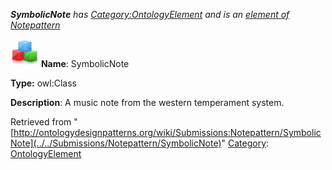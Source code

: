 ___SymbolicNote__ has [Category:OntologyElement](../../Category/OntologyElement "Category:OntologyElement") and is an [element of](../../Property/ElementOf "Property:ElementOf") [Notepattern](../../Submissions/Notepattern "Submissions:Notepattern")_


  




[![Class](../../images/thumb/2/27/Class.gif/45px-Class.gif)](../../Image/Class.gif "Class")
__Name__: SymbolicNote 


__Type:__ owl:Class 


__Description__: A music note from the western temperament system. 





Retrieved from "[http://ontologydesignpatterns.org/wiki/Submissions:Notepattern/SymbolicNote](../../Submissions/Notepattern/SymbolicNote)"
 [Category](http://ontologydesignpatterns.org/wiki/Special:Categories "Special:Categories"): [OntologyElement](../../Category/OntologyElement "Category:OntologyElement")
